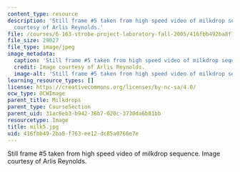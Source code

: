 ```yaml
---
content_type: resource
description: 'Still frame #5 taken from high speed video of milkdrop sequence. Image
  courtesy of Arlis Reynolds.'
file: /courses/6-163-strobe-project-laboratory-fall-2005/416fbb492ba8f763ee12dc85a0766e7e_milk5.jpg
file_size: 29027
file_type: image/jpeg
image_metadata:
  caption: 'Still frame #5 taken from high speed video of milkdrop sequence.'
  credit: Image courtesy of Arlis Reynolds.
  image-alt: 'Still frame #5 taken from high speed video of milkdrop sequence.'
learning_resource_types: []
license: https://creativecommons.org/licenses/by-nc-sa/4.0/
ocw_type: OCWImage
parent_title: Milkdrops
parent_type: CourseSection
parent_uid: 31ac6eb3-b942-36b7-020c-3730da6b81bb
resourcetype: Image
title: milk5.jpg
uid: 416fbb49-2ba8-f763-ee12-dc85a0766e7e
---
```

Still frame #5 taken from high speed video of milkdrop sequence. Image courtesy of Arlis Reynolds.